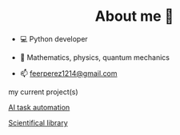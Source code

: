<div style="text-align: center">
  <h1>About me 💭</h1>
</div>

- 💻 Python developer

- 📖 Mathematics, physics, quantum mechanics

- 📫 feerperez1214@gmail.com

my current project(s)

[AI task automation](https://github.com/code1O/ai_automation)

[Scientifical library](https://github.com/code1O/scorpion)


<!--
**code1O/code1O** is a ✨ _special_ ✨ repository because its `README.md` (this file) appears on your GitHub profile.

Here are some ideas to get you started:

- 🔭 I’m currently working on ...
- 🌱 I’m currently learning ...
- 👯 I’m looking to collaborate on ...
- 🤔 I’m looking for help with ...
- 💬 Ask me about ...
- 📫 How to reach me: ...
- 😄 Pronouns: ...
- ⚡ Fun fact: ...
-->
